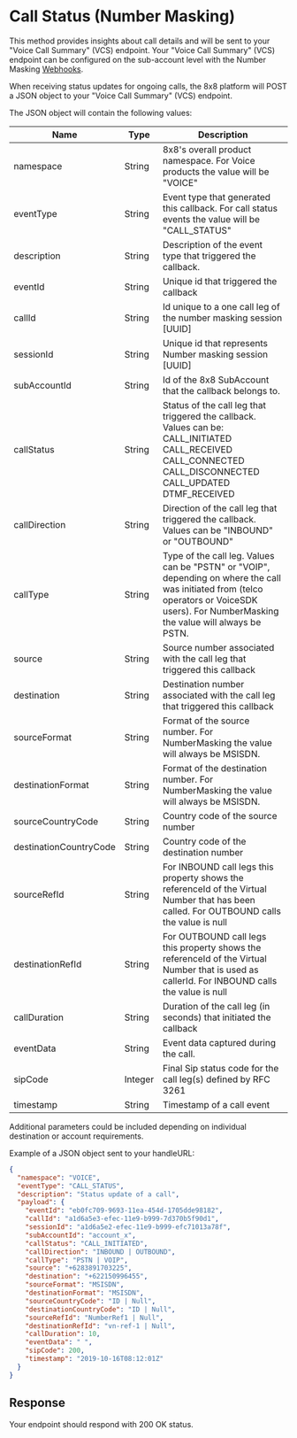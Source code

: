 # Call Status (Number Masking)

This method provides insights about call details and will be sent to your "Voice Call Summary" (VCS) endpoint. Your "Voice Call Summary" (VCS) endpoint can be configured on the sub-account level with the Number Masking [Webhooks](/connect/reference/create-a-new-webhook).

When receiving status updates for ongoing calls, the 8x8 platform will POST a JSON object to your "Voice Call Summary" (VCS) endpoint.

The JSON object will contain the following values:

| Name | Type | Description |
| --- | --- | --- |
| namespace | String | 8x8's overall product namespace. For Voice products the value will be "VOICE" |
| eventType | String | Event type that generated this callback. For call status events the value will be "CALL\_STATUS" |
| description | String | Description of the event type that triggered the callback. |
| eventId | String | Unique id that triggered the callback |
| callId | String | Id unique to a one call leg of the number masking session [UUID] |
| sessionId | String | Unique id that represents Number masking session [UUID] |
| subAccountId | String | Id of the 8x8 SubAccount that the callback belongs to. |
| callStatus | String | Status of the call leg that triggered the callback. Values can be:<br>CALL\_INITIATED<br>CALL\_RECEIVED<br>CALL\_CONNECTED<br>CALL\_DISCONNECTED<br>CALL\_UPDATED<br>DTMF\_RECEIVED |
| callDirection | String | Direction of the call leg that triggered the callback. Values can be "INBOUND" or "OUTBOUND" |
| callType | String | Type of the call leg. Values can be "PSTN" or "VOIP", depending on where the call was initiated from (telco operators or VoiceSDK users). For NumberMasking the value will always be PSTN. |
| source | String | Source number associated with the call leg that triggered this callback |
| destination | String | Destination number associated with the call leg that triggered this callback |
| sourceFormat | String | Format of the source number. For NumberMasking the value will always be MSISDN. |
| destinationFormat | String | Format of the destination number. For NumberMasking the value will always be MSISDN. |
| sourceCountryCode | String | Country code of the source number |
| destinationCountryCode | String | Country code of the destination number |
| sourceRefId | String | For INBOUND call legs this property shows the referenceId of the Virtual Number that has been called. For OUTBOUND calls the value is null |
| destinationRefId | String | For OUTBOUND call legs this property shows the referenceId of the Virtual Number that is used as callerId. For INBOUND calls the value is null |
| callDuration | String | Duration of the call leg (in seconds) that initiated the callback |
| eventData | String | Event data captured during the call. |
| sipCode | Integer | Final Sip status code for the call leg(s) defined by RFC 3261 |
| timestamp | String | Timestamp of a call event |

Additional parameters could be included depending on individual destination or account requirements.  

Example of a JSON object sent to your handleURL:

```json
{
  "namespace": "VOICE",
  "eventType": "CALL_STATUS",
  "description": "Status update of a call",
  "payload": {
    "eventId": "eb0fc709-9693-11ea-454d-1705dde98182",
    "callId": "a1d6a5e3-efec-11e9-b999-7d370b5f90d1",
    "sessionId": "a1d6a5e2-efec-11e9-b999-efc71013a78f",
    "subAccountId": "account_x",
    "callStatus": "CALL_INITIATED",
    "callDirection": "INBOUND | OUTBOUND",
    "callType": "PSTN | VOIP",
    "source": "+6283891703225",
    "destination": "+622150996455",
    "sourceFormat": "MSISDN",
    "destinationFormat": "MSISDN",
    "sourceCountryCode": "ID | Null",
    "destinationCountryCode": "ID | Null",
    "sourceRefId": "NumberRef1 | Null",
    "destinationRefId": "vn-ref-1 | Null",
    "callDuration": 10,
    "eventData": " ",
    "sipCode": 200,
    "timestamp": "2019-10-16T08:12:01Z"
  }
}

```

## Response

Your endpoint should respond with 200 OK status.
